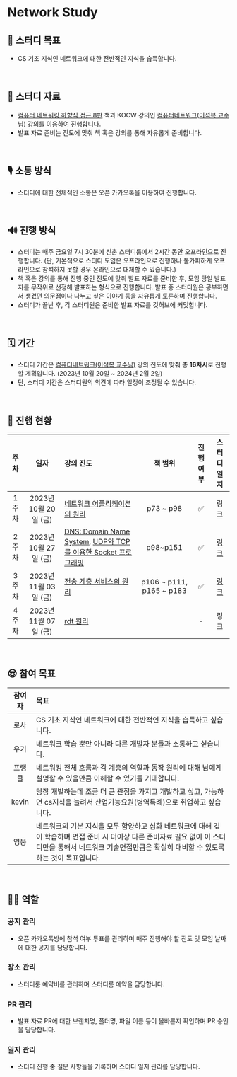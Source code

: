 # Network Study

## 🎯 스터디 목표

* CS 기초 지식인 네트워크에 대한 전반적인 지식을 습득합니다.

<br>


## 📘 스터디 자료

* [컴퓨터 네트워킹 하향식 접근 8판](https://product.kyobobook.co.kr/detail/S000061694627) 책과 KOCW 강의인 [컴퓨터네트워크(이석복 교수님)](http://www.kocw.net/home/cview.do?cid=6b984f376cfb8f70) 강의를 이용하여 진행합니다.
* 발표 자료 준비는 진도에 맞춰 책 혹은 강의를 통해 자유롭게 준비합니다.

<br>


## 🎙 소통 방식

* 스터디에 대한 전체적인 소통은 오픈 카카오톡을 이용하여 진행합니다.

<br>


## 🔊 진행 방식

* 스터디는 매주 금요일 7시 30분에 신촌 스터디룸에서 2시간 동안 오프라인으로 진행합니다. (단, 기본적으로 스터디 모임은 오프라인으로 진행하나 불가피하게 오프라인으로 참석하지 못할 경우 온라인으로 대체할 수 있습니다.)
* 책 혹은 강의를 통해 진행 중인 진도에 맞춰 발표 자료를 준비한 후, 모임 당일 발표자를 무작위로 선정해 발표하는 형식으로 진행합니다. 발표 중 스터디원은 공부하면서 생겼던 의문점이나 나누고 싶은 이야기 등을 자유롭게 토론하며 진행합니다.
* 스터디가 끝난 후, 각 스터디원은 준비한 발표 자료를 깃허브에 커밋합니다.

<br>


## 🗓 기간

* 스터디 기간은 [컴퓨터네트워크(이석복 교수님)](http://www.kocw.net/home/cview.do?cid=6b984f376cfb8f70) 강의 진도에 맞춰 총 **16차시**로 진행할 계획입니다. (2023년 10월 20일 ~ 2024년 2월 2일)
* 단, 스터디 기간은 스터디원의 의견에 따라 일정이 조정될 수 있습니다.

<br>


## 📝 진행 현황

|주차|일자|강의 진도|책 범위|진행여부|스터디 일지|
|:-:|:-:|:-|:-:|:-:|:-:|
|1주차|2023년 10월 20일 (금)|[네트워크 어플리케이션의 원리](http://www.kocw.net/home/cview.do?cid=6b984f376cfb8f70)|p73 ~ p98|✅|링크|
|2주차|2023년 10월 27일 (금)|[DNS: Domain Name System](http://www.kocw.net/home/cview.do?lid=e67188e032632367), [UDP와 TCP를 이용한 Socket 프로그래밍](http://www.kocw.net/home/cview.do?lid=0ca76babb9049fce)|p98~p151|✅|[링크](https://github.com/Network-Dev-Study/network-study/wiki/%5B%EC%8A%A4%ED%84%B0%EB%94%94-%EC%9D%BC%EC%A7%80%5D-2023%EB%85%84-10%EC%9B%94-27%EC%9D%BC-(%EA%B8%88))|
|3주차|2023년 11월 03일 (금)|[전송 계층 서비스의 원리](http://www.kocw.net/home/cview.do?lid=cb80decca73d3e5b)|p106 ~ p111, p165 ~ p183|✅|[링크](https://github.com/Network-Dev-Study/network-study/wiki/%5B%EC%8A%A4%ED%84%B0%EB%94%94-%EC%9D%BC%EC%A7%80%5D-2023%EB%85%84-11%EC%9B%94-03%EC%9D%BC-(%EA%B8%88))|
|4주차|2023년 11월 07일 (금)|[rdt 원리](http://www.kocw.net/home/cview.do?lid=27779f1d9e8ccb8d)||-|링크|

<br>


## 😎 참여 목표

|참여자|목표|
|:-:|:-|
|로사|CS 기초 지식인 네트워크에 대한 전반적인 지식을 습득하고 싶습니다.|
|우기|네트워크 학습 뿐만 아니라 다른 개발자 분들과 소통하고 싶습니다.|
|프랭클|네트워킹 전체 흐름과 각 계층의 역할과 동작 원리에 대해 남에게 설명할 수 있을만큼 이해할 수 있기를 기대합니다.|
|kevin|당장 개발하는데 조금 더 큰 관점을 가지고 개발하고 싶고, 가능하면 cs지식을 늘려서 산업기능요원(병역특례)으로 취업하고 싶습니다.|
|영웅|네트워크의 기본 지식을 모두 함양하고 심화 네트워크에 대해 깊이 학습하며 면접 준비 시 더이상 다른 준비자료 필요 없이 이 스터디만을 통해서 네트워크 기술면접만큼은 확실히 대비할 수 있도록하는 것이 목표입니다.|

<br>


## 🙋‍♂️ 역할

### 공지 관리

* 오픈 카카오톡방에 참석 여부 투표를 관리하며 매주 진행해야 할 진도 및 모임 날짜에 대한 공지를 담당합니다.

### 장소 관리

* 스터디룸 예약비를 관리하며 스터디룸 예약을 담당합니다.

### PR 관리

* 발표 자료 PR에 대한 브랜치명, 폴더명, 파일 이름 등이 올바른지 확인하며 PR 승인을 담당합니다.

### 일지 관리

* 스터디 진행 중 질문 사항들을 기록하며 스터디 일지 관리를 담당합니다.

<br>


